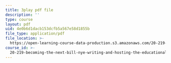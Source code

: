 ```yaml
---
title: 3play pdf file
description: ''
type: course
layout: pdf
uid: 4e0b6d1dacb153dcfb5a567e58d1855b
file_type: application/pdf
file_location: >-
  https://open-learning-course-data-production.s3.amazonaws.com/20-219-becoming-the-next-bill-nye-writing-and-hosting-the-educational-show-january-iap-2015/4e0b6d1dacb153dcfb5a567e58d1855b_qkkI9Z9tKvo.pdf
course_id: >-
  20-219-becoming-the-next-bill-nye-writing-and-hosting-the-educational-show-january-iap-2015
---
```

